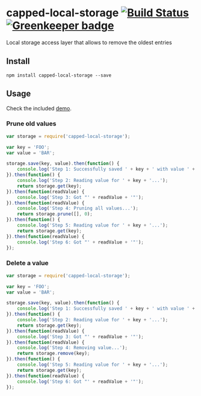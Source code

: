 # capped-local-storage [![Build Status](https://travis-ci.org/Collaborne/capped-local-storage.svg?branch=master)](https://travis-ci.org/Collaborne/capped-local-storage) [![Greenkeeper badge](https://badges.greenkeeper.io/Collaborne/capped-local-storage.svg)](https://greenkeeper.io/)

Local storage access layer that allows to remove the oldest entries

## Install

~~~~
npm install capped-local-storage --save
~~~~

## Usage

Check the included [demo](https://github.com/Collaborne/capped-local-storage/blob/master/demo.html).

### Prune old values

```javascript
var storage = require('capped-local-storage');

var key = 'FOO';
var value = 'BAR';

storage.save(key, value).then(function() {
    console.log('Step 1: Successfully saved ' + key + ' with value ' + value);
}).then(function() {
    console.log('Step 2: Reading value for ' + key + '...');
    return storage.get(key);
}).then(function(readValue) {
    console.log('Step 3: Got "' + readValue + '"');
}).then(function(readValue) {
    console.log('Step 4: Pruning all values...');
    return storage.prune([], 0);
}).then(function() {
    console.log('Step 5: Reading value for ' + key + '...');
    return storage.get(key);
}).then(function(readValue) {
    console.log('Step 6: Got "' + readValue + '"');
});
```

### Delete a value

```javascript
var storage = require('capped-local-storage');

var key = 'FOO';
var value = 'BAR';

storage.save(key, value).then(function() {
    console.log('Step 1: Successfully saved ' + key + ' with value ' + value);
}).then(function() {
    console.log('Step 2: Reading value for ' + key + '...');
    return storage.get(key);
}).then(function(readValue) {
    console.log('Step 3: Got "' + readValue + '"');
}).then(function(readValue) {
    console.log('Step 4: Removing value...');
    return storage.remove(key);
}).then(function() {
    console.log('Step 5: Reading value for ' + key + '...');
    return storage.get(key);
}).then(function(readValue) {
    console.log('Step 6: Got "' + readValue + '"');
});
```

